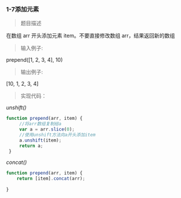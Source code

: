 ### 1-7添加元素

> 题目描述

在数组 arr 开头添加元素 item。不要直接修改数组 arr，结果返回新的数组  


>输入例子:

prepend([1, 2, 3, 4], 10)

>输出例子:

[10, 1, 2, 3, 4]

> 实现代码：

*unshift()*
``` js
function prepend(arr, item) {
     //将arr数组复制给a
     var a = arr.slice(0);
     //使用unshift方法向a开头添加item
     a.unshift(item);
     return a;
 }
``` 

*concat()*
``` js
function prepend(arr, item) {
    return [item].concat(arr);
    
}
```


